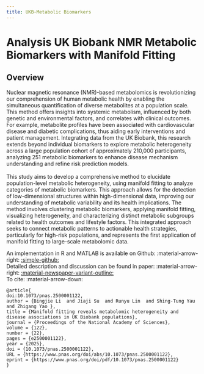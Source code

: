 ```yaml
---
title: UKB-Metabolic Biomarkers
---
```


# Analysis UK Biobank NMR Metabolic Biomarkers with Manifold Fitting
## Overview
<div class="justify-text">
Nuclear magnetic resonance (NMR)-based metabolomics is revolutionizing our comprehension of human metabolic health by enabling the simultaneous quantification of diverse metabolites at a population scale. This method offers insights into systemic metabolism, influenced by both genetic and environmental factors, and correlates with clinical outcomes. For example, metabolite profiles have been associated with cardiovascular disease and diabetic complications, thus aiding early interventions and patient management. Integrating data from the UK Biobank, this research extends beyond individual biomarkers to explore metabolic heterogeneity across a large population cohort of approximately 210,000 participants, analyzing 251 metabolic biomarkers to enhance disease mechanism understanding and refine risk prediction models.
<br><br>
This study aims to develop a comprehensive method to elucidate population-level metabolic heterogeneity, using manifold fitting to analyze categories of metabolic biomarkers. This approach allows for the detection of low-dimensional structures within high-dimensional data, improving our understanding of metabolic variability and its health implications. The method involves clustering metabolic biomarkers, applying manifold fitting, visualizing heterogeneity, and characterizing distinct metabolic subgroups related to health outcomes and lifestyle factors. This integrated approach seeks to connect metabolic patterns to actionable health strategies, particularly for high-risk populations, and represents the first application of manifold fitting to large-scale metabolomic data.
</div>

An implementation in R and MATLAB is available on Github: :material-arrow-right: <a href="https://github.com/zhigang-yao/MF-Metabolomic-Heterogeneity" class="btn-href">:simple-github:</a>  
Detailed description and discussion can be found in paper: :material-arrow-right: <a href="https://www.pnas.org/doi/10.1073/pnas.2500001122" class="btn-href">:material-newspaper-variant-outline:</a>  
To cite: :material-arrow-down:
```
@article{
doi:10.1073/pnas.2500001122,
author = {Bingjie Li  and Jiaji Su  and Runyu Lin  and Shing-Tung Yau  and Zhigang Yao },
title = {Manifold fitting reveals metabolomic heterogeneity and disease associations in UK Biobank populations},
journal = {Proceedings of the National Academy of Sciences},
volume = {122},
number = {22},
pages = {e2500001122},
year = {2025},
doi = {10.1073/pnas.2500001122},
URL = {https://www.pnas.org/doi/abs/10.1073/pnas.2500001122},
eprint = {https://www.pnas.org/doi/pdf/10.1073/pnas.2500001122}
}
```
